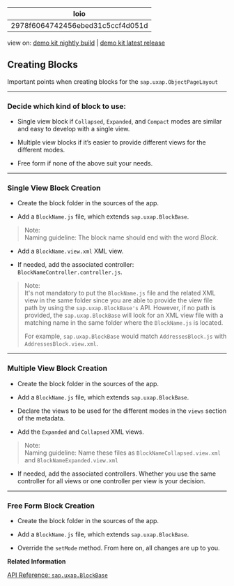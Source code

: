 <!-- loio2978f6064742456ebed31c5ccf4d051d -->

| loio |
| -----|
| 2978f6064742456ebed31c5ccf4d051d |

<div id="loio">

view on: [demo kit nightly build](https://openui5nightly.hana.ondemand.com/#/topic/2978f6064742456ebed31c5ccf4d051d) | [demo kit latest release](https://openui5.hana.ondemand.com/#/topic/2978f6064742456ebed31c5ccf4d051d)</div>

## Creating Blocks

Important points when creating blocks for the `sap.uxap.ObjectPageLayout`

***

<a name="loio2978f6064742456ebed31c5ccf4d051d__section_ns2_rcx_kbb"/>

### Decide which kind of block to use:

-   Single view block if `Collapsed`, `Expanded`, and `Compact` modes are similar and easy to develop with a single view.

-   Multiple view blocks if it’s easier to provide different views for the different modes.

-   Free form if none of the above suit your needs.


***

<a name="loio2978f6064742456ebed31c5ccf4d051d__section_ayv_scx_kbb"/>

### Single View Block Creation

-   Create the block folder in the sources of the app.

-   Add a `BlockName.js` file, which extends `sap.uxap.BlockBase`.

> Note:  
> Naming guideline: The block name should end with the word *Block*.

-   Add a `BlockName.view.xml` XML view.

-   If needed, add the associated controller: `BlockNameController.controller.js`.


> Note:  
> It's not mandatory to put the `BlockName.js` file and the related XML view in the same folder since you are able to provide the view file path by using the `sap.uxap.BlockBase's` API. However, if no path is provided, the `sap.uxap.BlockBase` will look for an XML view file with a matching name in the same folder where the `BlockName.js` is located.
> 
> For example, `sap.uxap.BlockBase` would match `AddressesBlock.js` with `AddressesBlock.view.xml`.

***

<a name="loio2978f6064742456ebed31c5ccf4d051d__section_ql5_tcx_kbb"/>

### Multiple View Block Creation

-   Create the block folder in the sources of the app.

-   Add a `BlockName.js` file, which extends `sap.uxap.BlockBase`.

-   Declare the views to be used for the different modes in the `views` section of the metadata.

-   Add the `Expanded` and `Collapsed` XML views.

> Note:  
> Naming guideline: Name these files as `BlockNameCollapsed.view.xml` and `BlockNameExpanded.view.xml`

-   If needed, add the associated controllers. Whether you use the same controller for all views or one controller per view is your decision.


***

<a name="loio2978f6064742456ebed31c5ccf4d051d__section_gz5_5cx_kbb"/>

### Free Form Block Creation

-   Create the block folder in the sources of the app.

-   Add a `BlockName.js` file, which extends `sap.uxap.BlockBase`.

-   Override the `setMode` method. From here on, all changes are up to you.


**Related Information**  


[API Reference: `sap.uxap.BlockBase`](https://openui5.hana.ondemand.com/#/api/sap.uxap.BlockBase)

